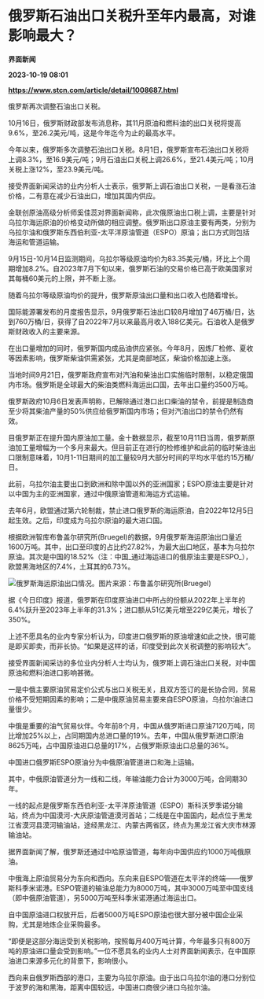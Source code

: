 # 俄罗斯石油出口关税升至年内最高，对谁影响最大？
**界面新闻**

**2023-10-19 08:01**

**https://www.stcn.com/article/detail/1008687.html**

俄罗斯再次调整石油出口关税。

10月16日，俄罗斯财政部发布消息称，其11月原油和燃料油的出口关税将提高9.6%，至26.2美元/吨，这是今年迄今为止的最高水平。

今年以来，俄罗斯多次调整石油出口关税。8月1日，俄罗斯宣布石油出口关税将上调8.3%，至16.9美元/吨；9月石油出口关税上调26.6%，至21.4美元/吨；10月关税上涨12%，至23.9美元/吨。

接受界面新闻采访的业内分析人士表示，俄罗斯上调石油出口关税，一是看涨石油价格，二有意在减少石油出口，增加其国内供应。

金联创原油高级分析师奚佳蕊对界面新闻称，此次俄原油出口税上调，主要是针对乌拉尔海运原油的价格变动所做的相应调整。俄罗斯出口原油主要有两类，分别为乌拉尔油和俄罗斯东西伯利亚-太平洋原油管道（ESPO）原油；出口方式则包括海运和管道运输。

9月15日-10月14日监测期间，乌拉尔等级原油均价为83.35美元/桶，环比上个周期增加8.2%。自2023年7月下旬以来，俄罗斯石油的交易价格已高于欧美国家对其每桶60美元的上限，并不断上涨。

随着乌拉尔等级原油均价的提升，俄罗斯原油出口量和出口收入也随着增长。

国际能源署发布的月度报告显示，9月俄罗斯石油出口较8月增加了46万桶/日，达到760万桶/日，获得了自2022年7月以来最高月收入188亿美元。石油收入是俄罗斯财政收入的主要来源。

在出口量增加的同时，俄罗斯国内成品油供应紧张。今年8月，因炼厂检修、夏收等因素影响，俄罗斯柴油供需紧张，尤其是南部地区，柴油价格加速上涨。

当地时间9月21日，俄罗斯政府宣布对汽油和柴油出口实施临时限制，以稳定俄国内市场。俄罗斯是全球最大的柴油类燃料海运出口国，去年出口量约3500万吨。

俄罗斯政府10月6日发表声明称，已解除通过港口出口柴油的禁令，前提是制造商至少将其柴油产量的50%供应给俄罗斯国内市场；但对汽油出口的禁令仍然有效。

目俄罗斯正在提升国内原油加工量。金十数据显示，截至10月11日当周，俄罗斯原油加工量增幅为一个多月来最大。但目前正在进行的检修维护和此前的临时柴油出口限制意味着，10月1-11日期间的加工量较9月大部分时间的平均水平低约15万桶/日。

此前，乌拉尔油主要出口到欧洲和除中国以外的亚洲国家；ESPO原油主要是针对以中国为主的亚洲国家，通过中俄原油管道和海运方式运输。

去年6月，欧盟通过第六轮制裁，禁止进口俄罗斯的海运原油，自2022年12月5日起生效。之后，印度成为乌拉尔原油的最大进口国。

根据欧洲智库布鲁盖尔研究所(Bruegel)的数据，9月俄罗斯海运原油出口量近1600万吨。其中，出口至印度的占比约27.82%，为最大出口地区，基本为乌拉尔原油。其次是中国的18.52%（注：中国_通过海运进口的俄原油主要是ESPO_），欧盟黑海地区的7.4%，土耳其的6.73%。

![](https://stcn-main.oss-cn-shenzhen.aliyuncs.com/upload/wechat/20231019/20231019145255_6530d2479b461.png)俄罗斯海运原油出口情况。图片来源：布鲁盖尔研究所(Bruegel)

据《今日印度》报道，俄罗斯在印度原油进口中所占的份额从2022年上半年的6.4%跃升至2023年上半年的31.3%；进口额从51亿美元增至229亿美元，增长了350%。

上述不愿具名的业内专家分析认为，印度进口俄罗斯的原油增速如此之快，很可能是即买即卖，而非长协。“如果是这样的话，印度受到此次关税调整的影响较大”。

接受界面新闻采访的多位业内分析人士均认为，俄罗斯上调石油出口关税，对中国原油和燃料油进口影响甚微。

一是中俄主要原油贸易定价公式与出口关税无关，且双方签订的是长协合同，贸易价格不受短期因素的影响；二是中俄原油贸易主要来自ESPO原油，乌拉尔油进口量很少。

中俄是重要的油气贸易伙伴。今年前8个月，中国从俄罗斯进口原油7120万吨，同比增加25%以上，占同期国内总进口量的19%。去年，中国从俄罗斯进口原油8625万吨，占中国原油进口总量的17%，占俄罗斯原油出口总量的36%。

中国进口俄罗斯ESPO原油分为中俄原油管道进口和海上运输。

其中，中俄原油管道分为一线和二线，年输油能力合计为3000万吨，合同期30年。

一线的起点是俄罗斯东西伯利亚-太平洋原油管道（ESPO）斯科沃罗季诺分输站，终点为中国漠河-大庆原油管道漠河首站；二线是在中国国内，起点位于黑龙江省漠河县漠河输油站，途经黑龙江、内蒙古两省区，终点为黑龙江省大庆市林源输油站。

据界面新闻了解，俄罗斯还通过中哈原油管道，每年向中国供应约1000万吨俄原油。

中俄海上原油贸易分为东向和西向。东向来自ESPO管道在太平洋的终端——俄罗斯科季米诺港。ESPO管道的输油总能力为8000万吨，其中3000万吨至中国支线（即中俄原油管道），另5000万吨至科季米诺港通过海运出口。

自中国原油进口权放开后，后者5000万吨ESPO原油也很大部分被中国企业采购，尤其是地炼企业采购最多。

“即便是这部分海运受到关税影响，按照每月400万吨计算，今年最多只有800万吨的原油进口量会受到影响。”一位不愿具名的业内人士对界面新闻表示，在中国原油进口来源多元化的背景下，影响很小。

西向来自俄罗斯西部的港口，主要为乌拉尔原油。由于出口乌拉尔油的港口分别位于波罗的海和黑海，距离中国较远，中国进口商很少进口乌拉尔油。